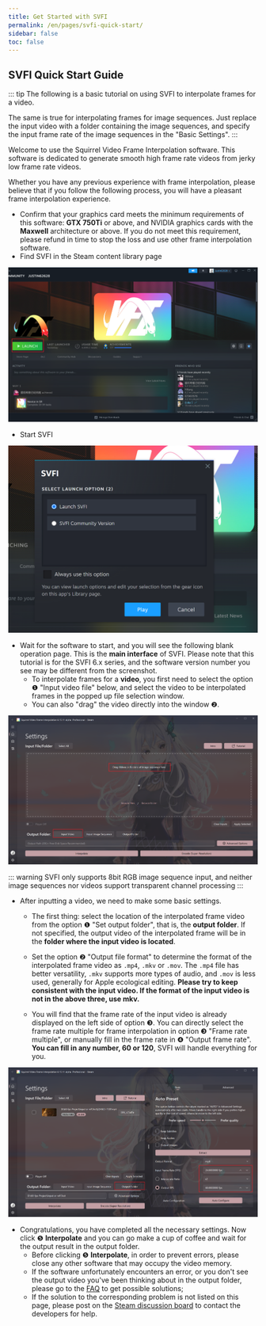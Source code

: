 ```yaml
---
title: Get Started with SVFI
permalink: /en/pages/svfi-quick-start/
sidebar: false
toc: false
---
```

## SVFI Quick Start Guide

::: tip
The following is a basic tutorial on using SVFI to interpolate frames for a video.

The same is true for interpolating frames for image sequences. Just replace the input video with a folder containing the image sequences, and specify the input frame rate of the image sequences in the "Basic Settings".
:::

Welcome to use the Squirrel Video Frame Interpolation software. This software is dedicated to generate smooth high frame rate videos from jerky low frame rate videos.

Whether you have any previous experience with frame interpolation, please believe that if you follow the following process, you will have a pleasant frame interpolation experience.

- Confirm that your graphics card meets the minimum requirements of this software: **GTX 750Ti** or above, and NVIDIA graphics cards with the **Maxwell** architecture or above. If you do not meet this requirement, please refund in time to stop the loss and use other frame interpolation software.
- Find SVFI in the Steam content library page

![](/Statics/en/QuickGuide/launch.png)

- Start SVFI

![](/Statics/en/QuickGuide/select-launch.png)

- Wait for the software to start, and you will see the following blank operation page. This is the **main interface** of SVFI. Please note that this tutorial is for the SVFI 6.x series, and the software version number you see may be different from the screenshot.
  - To interpolate frames for a **video**, you first need to select the option ❶ "Input video file" below, and select the video to be interpolated frames in the popped up file selection window.
  - You can also "drag" the video directly into the window ❷.

![](/Statics/en/QuickGuide/input-a-video.png)

::: warning
SVFI only supports 8bit RGB image sequence input, and neither image sequences nor videos support transparent channel processing
:::

- After inputting a video, we need to make some basic settings.

  - The first thing: select the location of the interpolated frame video from the option ❶ "Set output folder", that is, the **output folder**. If not specified, the output video of the interpolated frame will be in the **folder where the input video is located**.

  - Set the option ❷ "Output file format" to determine the format of the interpolated frame video as `.mp4`, `.mkv` or `.mov`. The `.mp4` file has better versatility, `.mkv` supports more types of audio, and `.mov` is less used, generally for Apple ecological editing. **Please try to keep consistent with the input video. If the format of the input video is not in the above three, use mkv.**

  - You will find that the frame rate of the input video is already displayed on the left side of option ❸. You can directly select the frame rate multiple for frame interpolation in option ❸ "Frame rate multiple", or manually fill in the frame rate in ❹ "Output frame rate". **You can fill in any number, 60 or 120**, SVFI will handle everything for you.

![](/Statics/en/QuickGuide/basic-settings.png)

- Congratulations, you have completed all the necessary settings. Now click ❺ **Interpolate** and you can go make a cup of coffee and wait for the output result in the output folder.
  - Before clicking ❺ **Interpolate**, in order to prevent errors, please close any other software that may occupy the video memory.
  - If the software unfortunately encounters an error, or you don't see the output video you've been thinking about in the output folder, please go to the [FAQ](/en/pages/QA/) to get possible solutions;
  - If the solution to the corresponding problem is not listed on this page, please post on the [Steam discussion board](https://steamcommunity.com/app/1692080/discussions) to contact the developers for help.